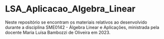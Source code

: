 # LSA_Aplicacao_Algebra_Linear
Neste repositório se encontram os materiais relativos ao desenvolvido durante a disciplina SME0142 - Álgebra Linear e Aplicações, ministrada pela docente Maria Luísa Bambozzi de Oliveira em 2023. 
